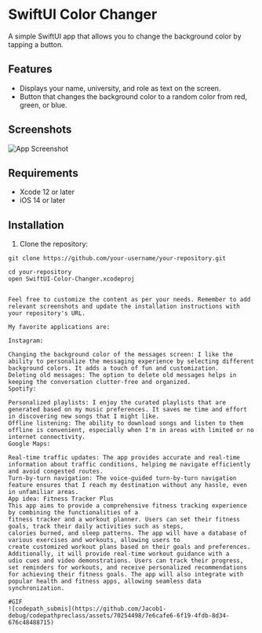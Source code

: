 # SwiftUI Color Changer

A simple SwiftUI app that allows you to change the background color by tapping a button.

## Features

- Displays your name, university, and role as text on the screen.
- Button that changes the background color to a random color from red, green, or blue.

## Screenshots

![App Screenshot](screenshots/screenshot.png)

## Requirements

- Xcode 12 or later
- iOS 14 or later

## Installation

1. Clone the repository:

```shell
git clone https://github.com/your-username/your-repository.git

cd your-repository
open SwiftUI-Color-Changer.xcodeproj


Feel free to customize the content as per your needs. Remember to add relevant screenshots and update the installation instructions with your repository's URL.

My favorite applications are:

Instagram:

Changing the background color of the messages screen: I like the ability to personalize the messaging experience by selecting different background colors. It adds a touch of fun and customization.
Deleting old messages: The option to delete old messages helps in keeping the conversation clutter-free and organized.
Spotify:

Personalized playlists: I enjoy the curated playlists that are generated based on my music preferences. It saves me time and effort in discovering new songs that I might like.
Offline listening: The ability to download songs and listen to them offline is convenient, especially when I'm in areas with limited or no internet connectivity.
Google Maps:

Real-time traffic updates: The app provides accurate and real-time information about traffic conditions, helping me navigate efficiently and avoid congested routes.
Turn-by-turn navigation: The voice-guided turn-by-turn navigation feature ensures that I reach my destination without any hassle, even in unfamiliar areas.
App idea: Fitness Tracker Plus
This app aims to provide a comprehensive fitness tracking experience by combining the functionalities of a 
fitness tracker and a workout planner. Users can set their fitness goals, track their daily activities such as steps,
calories burned, and sleep patterns. The app will have a database of various exercises and workouts, allowing users to 
create customized workout plans based on their goals and preferences. Additionally, it will provide real-time workout guidance with a
udio cues and video demonstrations. Users can track their progress, set reminders for workouts, and receive personalized recommendations 
for achieving their fitness goals. The app will also integrate with popular health and fitness apps, allowing seamless data synchronization.

#GIF
![codepath_submis](https://github.com/Jacob1-debug/codepathpreclass/assets/70254498/7e6cafe6-6f19-4fdb-8d34-676c48488715)

